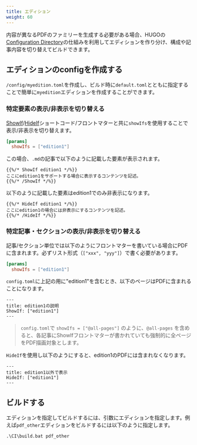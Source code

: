 ```yaml
---
title: エディション
weight: 60
---
```


内容が異なるPDFのファミリーを生成する必要がある場合、HUGOの[Configuration Directory](https://gohugo.io/getting-started/configuration/#configuration-directory)の仕組みを利用してエディションを作り分け、構成や記事内容を切り替えてビルドできます。

## エディションのconfigを作成する

`/config/myedition.toml`を作成し、ビルド時に`default.toml`とともに指定することで簡単に`myedition`エディションを作成することができます。

### 特定要素の表示/非表示を切り替える

[ShowIf](./MarkdownShowcase.html)/[HideIf](./MarkdownShowcase.html)ショートコード/フロントマターと共に`showIfs`を使用することで表示/非表示を切り替えます。

```toml
[params]
  showIfs = ["edition1"]
```

この場合、`.md`の記事で以下のように記載した要素が表示されます。

```
{{%/* ShowIf edition1 */%}}
ここにedition1をサポートする場合に表示するコンテンツを記述。
{{%/* /ShowIf */%}}
```

以下のように記載した要素はedition1でのみ非表示になります。

```
{{%/* HideIf edition1 */%}}
ここにedition1の場合には非表示にするコンテンツを記述。
{{%/* /HideIf */%}}
```

### 特定記事・セクションの表示/非表示を切り替える

記事/セクション単位では以下のようにフロントマターを書いている場合にPDFに含まれます。必ずリスト形式（`["xxx", "yyy"]`）で書く必要があります。

```toml
[params]
  showIfs = ["edition1"]
```

`config.toml`に上記の用に"edition1"を含むとき、以下のページはPDFに含まれることになります。

```
---
title: edition1の説明
ShowIf: ["edition1"]
---
```

> `config.toml`で `showIfs = ["@all-pages"]` のように、`@all-pages` を含めると、各記事にShowIfフロントマターが書かれていても強制的に全ページをPDF描画対象とします。

`HideIf`を使用し以下のようにすると、edition1のPDFには含まれなくなります。

```
---
title: edition1以外で表示
HideIf: ["edition1"]
---
```


## ビルドする

エディションを指定してビルドするには、引数にエディションを指定します。例えば`pdf_other`エディションをビルドするには以下のように指定します。

```
.\CI\build.bat pdf_other
```